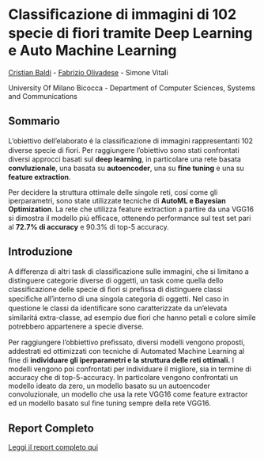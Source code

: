# Classiﬁcazione di immagini di 102 specie di ﬁori tramite Deep Learning e Auto Machine Learning

[Cristian Baldi](https://www.linkedin.com/in/crisbal/) - [Fabrizio Olivadese](https://www.linkedin.com/in/fabrizio-olivadese-71a445b3/) - Simone Vitali

University Of Milano Bicocca - Department of Computer Sciences, Systems and Communications

## Sommario
L’obiettivo dell’elaborato é la classiﬁcazione di immagini rappresentanti 102 diverse specie di ﬁori. Per raggiungere l’obiettivo sono stati confrontati diversi approcci basati sul **deep learning**, in particolare una rete basata **convluzionale**, una basata su **autoencoder**, una su **ﬁne tuning** e una su **feature extraction**. 

Per decidere la struttura ottimale delle singole reti, cosí come gli iperparametri, sono state utilizzate tecniche di **AutoML e Bayesian Optimization**. La rete che utilizza feature extraction a partire da una VGG16 si dimostra il modello piú eﬃcace, ottenendo performance sul test set pari al **72.7% di accuracy** e 90.3% di top-5 accuracy.

## Introduzione
A diﬀerenza di altri task di classiﬁcazione sulle immagini, che si limitano a distinguere categorie diverse di oggetti, un task come quella dello classiﬁcazione delle specie di ﬁori si preﬁssa di distinguere classi speciﬁche all’interno di una singola categoria di oggetti. Nel caso in questione le classi da identiﬁcare sono caratterizzate da un’elevata similaritá  extra-classe, ad esempio due ﬁori che hanno petali e colore simile potrebbero appartenere a specie diverse.

Per raggiungere l’obbiettivo preﬁssato, diversi modelli vengono proposti, addestrati ed ottimizzati con tecniche di Automated Machine Learning al ﬁne di **individuare gli iperparametri e la struttura delle reti ottimali.** I modelli vengono poi confrontati per individuare il migliore, sia in termine di accuracy che di top-5-accuracy. In particolare vengono confrontati un modello ideato da zero, un modello basato su un autoencoder convoluzionale, un modello che usa la rete VGG16 come feature extractor ed un modello basato sul ﬁne tuning sempre della rete VGG16.

## Report Completo

[Leggi il report completo qui](https://github.com/Fabrolly/Machine-Learning-Model-to-Predicting-Used-Cars-Prices/blob/master/Final%20Report.pdf)
